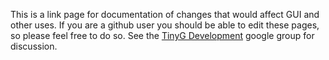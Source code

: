 This is a link page for documentation of changes that would affect GUI and other uses. If you are a github user you should be able to edit these pages, so please feel free to do so. See the [TinyG Development](https://groups.google.com/forum/?hl=en&fromgroups=#!forum/devtinyg) google group for discussion.